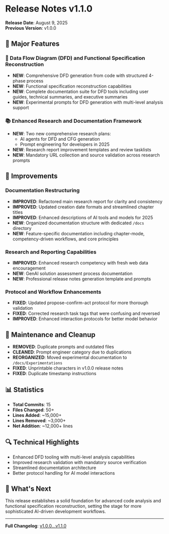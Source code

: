 # Release Notes v1.1.0
**Release Date**: August 9, 2025  
**Previous Version**: v1.0.0

## 🎯 Major Features

### 🔄 Data Flow Diagram (DFD) and Functional Specification Reconstruction
- **NEW**: Comprehensive DFD generation from code with structured 4-phase process
- **NEW**: Functional specification reconstruction capabilities
- **NEW**: Complete documentation suite for DFD tools including user guides, technical summaries, and executive summaries
- **NEW**: Experimental prompts for DFD generation with multi-level analysis support

### 📚 Enhanced Research and Documentation Framework
- **NEW**: Two new comprehensive research plans:
  - AI agents for DFD and CFG generation
  - Prompt engineering for developers in 2025
- **NEW**: Research report improvement templates and review tasklists
- **NEW**: Mandatory URL collection and source validation across research prompts

## 🔧 Improvements

### Documentation Restructuring
- **IMPROVED**: Refactored main research report for clarity and consistency
- **IMPROVED**: Updated creation date formats and streamlined chapter titles
- **IMPROVED**: Enhanced descriptions of AI tools and models for 2025
- **NEW**: Organized documentation structure with dedicated `/docs` directory
- **NEW**: Feature-specific documentation including chapter-mode, competency-driven workflows, and core principles

### Research and Reporting Capabilities  
- **IMPROVED**: Enhanced research competency with fresh web data encouragement
- **NEW**: GenAI solution assessment process documentation
- **NEW**: Professional release notes generation template and prompts

### Protocol and Workflow Enhancements
- **FIXED**: Updated propose-confirm-act protocol for more thorough validation
- **FIXED**: Corrected research task tags that were confusing and reversed
- **IMPROVED**: Enhanced interaction protocols for better model behavior

## 🧹 Maintenance and Cleanup
- **REMOVED**: Duplicate prompts and outdated files
- **CLEANED**: Prompt engineer category due to duplications  
- **REORGANIZED**: Moved experimental documentation to `/docs/Experimentations`
- **FIXED**: Unprintable characters in v1.0.0 release notes
- **FIXED**: Duplicate timestamp instructions

## 📊 Statistics
- **Total Commits**: 15
- **Files Changed**: 50+
- **Lines Added**: ~15,000+
- **Lines Removed**: ~3,000+
- **Net Addition**: ~12,000+ lines

## 🔍 Technical Highlights
- Enhanced DFD tooling with multi-level analysis capabilities
- Improved research validation with mandatory source verification
- Streamlined documentation architecture
- Better protocol handling for AI model interactions

## 🚀 What's Next
This release establishes a solid foundation for advanced code analysis and functional specification reconstruction, setting the stage for more sophisticated AI-driven development workflows.

---
**Full Changelog**: [v1.0.0...v1.1.0](https://github.com/AmadeusITGroup/olaf/compare/v1.0.0...v1.1.0)
